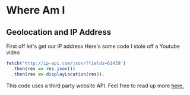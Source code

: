 # Where Am I
## Geolocation and IP Address







First off let's get our IP address
Here's some code I stole off a Youtube video
```javascript
fetch('http://ip-api.com/json/?fields=61439')
  .then(res => res.json())
  .then(res => displayLocation(res));
```
This code uses a third party website API.
Feel free to read up more [here.](https://ip-api.com/)






